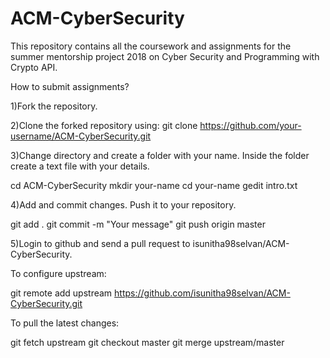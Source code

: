 # ACM-CyberSecurity

This repository contains all the coursework and assignments for the summer mentorship project 2018 on Cyber Security and Programming with Crypto API.

How to submit assignments?

1)Fork the repository.

2)Clone the forked repository using:
  git clone https://github.com/your-username/ACM-CyberSecurity.git
  
3)Change directory and create a folder with your name.
  Inside the folder create a text file with your details.
  
  cd ACM-CyberSecurity
  mkdir your-name
  cd your-name
  gedit intro.txt
  
4)Add and commit changes. Push it to your repository.

 git add .
 git commit -m "Your message"
 git push origin master
 
5)Login to github and send a pull request to isunitha98selvan/ACM-CyberSecurity.

To configure upstream:

git remote add upstream https://github.com/isunitha98selvan/ACM-CyberSecurity.git

To pull the latest changes:

git fetch upstream
git checkout master
git merge upstream/master

